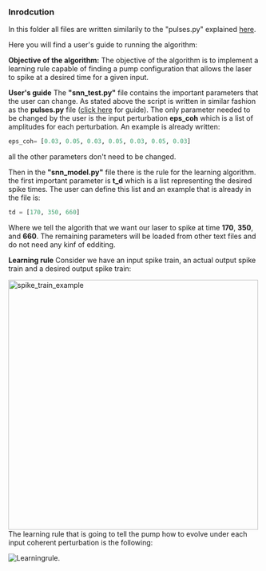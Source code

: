 ### Inrodcution </md>

In this folder all files are written similarily to the "pulses.py" explained [here](https://github.com/SamiNakouzi/YAMADA).

Here you will find a user's guide to running the algorithm:

**Objective of the algorithm:**
The objective of the algorithm is to implement a learning rule capable of finding a pump configuration that allows the laser to spike at a desired time for a given input.

**User's guide**
The **"snn_test.py"** file contains the important parameters that the user can change. As stated above the script is written in similar fashion as the **pulses.py** file ([click here](https://github.com/SamiNakouzi/YAMADA) for guide).
The only parameter needed to be changed by the user is the input perturbation **eps_coh** which is a list of amplitudes for each perturbation. An example is already written:
```python
eps_coh= [0.03, 0.05, 0.03, 0.05, 0.03, 0.05, 0.03] 
```
all the other parameters don't need to be changed.

Then in the **"snn_model.py"** file there is the rule for the learning algorithm. the first important parameter is **t_d** which is a list representing the desired spike times. The user can define this list and an example that is already in the file is:
```python
td = [170, 350, 660]
```
Where we tell the algorith that we want our laser to spike at time **170**, **350**, and **660**.
The remaining parameters will be loaded from other text files and do not need any kinf of edditing.

**Learning rule**
Consider we have an input spike train, an actual output spike train and a desired output spike train:

<img src="https://user-images.githubusercontent.com/60350687/181753201-9f9136cf-f92a-4926-8e08-1eaa78475351.png" alt="spike_train_example" width="500"/>
The learning rule that is going to tell the pump how to evolve under each input coherent perturbation is the following:

![Learningrule](https://user-images.githubusercontent.com/60350687/181753026-fb7bdcab-3e5e-4b38-a0b0-5d170045a26e.png).
